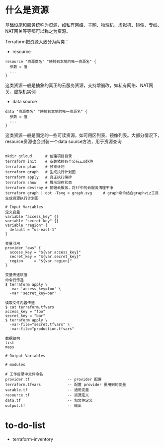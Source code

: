 # 什么是资源
基础设施和服务统称为资源，如私有网络、子网、物理机、虚拟机、镜像、专线、NAT网关等等都可以称之为资源。

Terraform把资源大致分为两类：
- resource
```
resource "资源类名" "映射到本地的唯一资源名" {
  参数 = 值
  ...
}
```
这类资源一般是抽象的真正的云服务资源，支持增删改，如私有网络、NAT网关、虚拟机实例

- data source
```
data "资源类名" "映射到本地的唯一资源名" {
  参数 = 值
  ...
}
```
这类资源一般是固定的一些可读资源，如可用区列表、镜像列表。大部分情况下，resource资源也会封装一个data source方法，用于资源查询


```

mkdir gcloud      # 创建项目目录
terraform init    # 安装依赖各个公有云sdk等
terraform plan    # 预览计划
terraform graph   # 生成执行计划图
terraform apply   # 真正执行编排
terraform show    # 展示现在状态
terraform destroy # 销毁云服务，将tf中的云服务清理干净
terraform graph | dot -Tsvg > graph.svg     # graph命令结合graphviz工具生成资源执行计划图

# Input Variables
定义变量
variable "access_key" {}
variable "secret_key" {}
variable "region" {
  default = "us-east-1"
}

变量引用
provider "aws" {
  access_key = "${var.access_key}"
  secret_key = "${var.secret_key}"
  region     = "${var.region}"
}

变量传递赋值
命令行传递
$ terraform apply \
  -var 'access_key=foo' \
  -var 'secret_key=bar'

读取文件内容传递
$ cat terraform.tfvars
access_key = "foo"
secret_key = "bar"
$ terraform apply \
  -var-file="secret.tfvars" \
  -var-file="production.tfvars"

数据结构
list
maps

# Output Variables

# modules

# 工作目录中文件命名
provider.tf                 -- provider 配置
terraform.tfvars            -- 配置 provider 要用到的变量
varable.tf                  -- 通用变量
resource.tf                 -- 资源定义
data.tf                     -- 包文件定义
output.tf                   -- 输出
```
# to-do-list
- terraform-inventory
